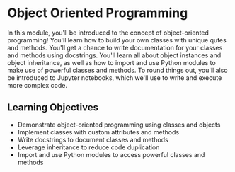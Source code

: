 # Object Oriented Programming

In this module, you'll be introduced to the concept of object-oriented programming! You'll learn how to build your own classes with unique qutes and methods. You'll get a chance to write documentation for your classes and methods using docstrings. You'll learn all about object instances and object inheritance, as well as how to import and use Python modules to make use of powerful classes and methods. To round things out, you'll also be introduced to Jupyter notebooks, which we'll use to write and execute more complex code.

## Learning Objectives

* Demonstrate object-oriented programming using classes and objects
* Implement classes with custom attributes and methods
* Write docstrings to document classes and methods
* Leverage inheritance to reduce code duplication
* Import and use Python modules to access powerful classes and methods